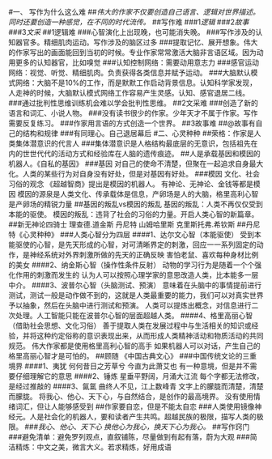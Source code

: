 #一、 写作为什么这么难
##*伟大的作家不仅要创造自己语言、逻辑对世界描述。同时还要创造一种感觉，在不同的时代流传。*
##写作难
###1*逻辑*
###2*故事*
###3*文采*
##1逻辑难
###心智演化上出现晚，也可能消失晚。
###写作涉及的认知器官多。精细肌肉运动。写作涉及的脑区过多
###提取记忆、展开想象。伟大的作家写出的画面能回到当初的时候。专业作家常常激活大脑非言语区域。因为动用更多的认知器官，比如嗅觉
###认知控制网络：需要动用意志力
###感官运动网络：视觉、听觉、精细肌肉。负责获得各类信息并赋予运动。
###大脑默认模式网络：大脑不是10%的工作，而是默默工作启动背景信息。认知科学家发现，人走神的时候，大脑默认模式网络工作容易产生灵感。认知、感官退居二线。
###通过批判性思维训练机会难以学会批判性思维。
##2文采难
###创造了新的语言和词汇、小说人物。
###没有读书很少的作家。少年天才不属于作家。写作需要反复练习。
###作家用言语的方式创造一个世界。
##3故事难
##@故事有自己的结构和规律
###有同理心。自己退居幕后
#二、心灵种种
##荣格：作家是人类集体潜意识的代言人
###集体潜意识是人格结构最底层的无意识，包括祖先在内的世世代代的活动方式和经验库在人脑的遗传痕迹。
##人是承载基因和模因的机器人。《自私的基因》
###基因
对自己的使命不清楚，但聚在一起追求自身最大化。人类的某些行为对自身没有好处，但是对基因有好处。
###模因
文化、社会习俗的观念 《超越智商》提出是模因的机器人。 有神论、无神论、金钱等都是模因 模因的源泉是人类文化、传承载体是信息，产卵场是人的大脑，格里高利心智是产卵场的精锐力量
##基因的叛乱vs模因的叛乱
基因的叛乱：人类不再仅仅受到本能的驱使。 模因的叛乱：违背了社会的习俗的力量。开启人类心智的新篇章。
##新无神论四骑士
理查德.道金斯 丹尼特 山姆哈里斯 克里斯托弗.希钦斯
##丹尼特《心灵种种》
###人类心智分为四层
####1、达尔文心智（本能驱使）
受到本能驱使的心智，是先天形成的心智，对可清晰界定的刺激，回应一一系列固定的动作，是神经系统对外界刺激所做的先天的正确反映 害怕老鼠、喜欢每种身材比例的美女
####2、纳金斯心智（操作性条件反射）
动物的学习行为是随着一个个强化作用的刺激而发生的 认为人可以按照心理学家的意思改造人类，比本能多一层中介。
####3、波普尔心智（头脑测试、预演）
意味着在头脑中的事情提前进行测试，测试一般是动作做不到的，这就是人类最重要的能力，我们可以对真实世界予以抽象，然后在头脑中进行测试和预演。 人类可以提炼出概念，对信息进行二次处理。人工智能只能在波普尔心智的层面超越人类。
####4、格里高丽心智（借助社会思想、文化习俗）
善于提取人类在发展过程中与生活相关的知识或经验，并将这种约定俗称的意识表现出来，从而形成人类精神活动和物质活动的共同规范。 伟大作家都是使用格里高利心智的高手 如果机器人可以对话，产生自己的格里高丽心智才是可怕的。
##顾随 《中国古典文心》
###中国传统文论的三重境界
####1、夷犹 何何昔日之芳草兮 今直为此萧艾也
有一种意境，但是并不需要仔细理解它的意思
####2、锤炼 星垂平野阔，月涌大江流
每个字都无法修改，是经过推敲的
####3、氤氲 曲终人不见，江上数峰青
文字上的朦胧而清楚，清楚而朦胧。 将我心、他心、天下心，与自然结合，是创作的最高境界。 没有使用情绪词汇，但让人能够感受到
##作家要自恋，但是不能太自恋
###人类使用镜像神经元。人是社会化的机器人，要和读者产生共鸣。超越民族的极限，描写人类的极限。
###*我心、他心、天下心 换他心为我心，换天下心为我心。*
##写作窍门
###避免清单：避免罗列观点，直叙铺陈，尽量做到有起有落，蔚为大观
###简洁精炼：中文之美，微言大义。若求精炼，好用成语
